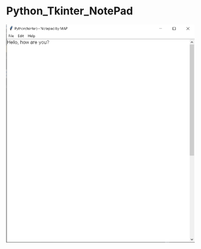 # Python_Tkinter_NotePad
<img src="https://github.com/MohammadAmaanPatloo/Python_Tkinter_NotePad/blob/main/Screenshot%202023-04-24%20030524.png">
